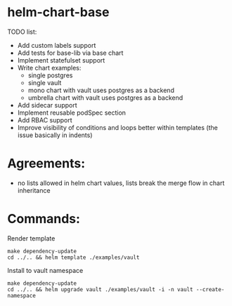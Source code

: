# helm-chart-base

TODO list:
- Add custom labels support
- Add tests for base-lib via base chart
- Implement statefulset support
- Write chart examples:
  - single postgres
  - single vault
  - mono chart with vault uses postgres as a backend
  - umbrella chart with vault uses postgres as a backend
- Add sidecar support
- Implement reusable podSpec section
- Add RBAC support
- Improve visibility of conditions and loops better within templates (the issue basically in indents)


# Agreements:
 - no lists allowed in helm chart values, lists break the merge flow in chart inheritance

# Commands:

Render template
```shell
make dependency-update
cd ../.. && helm template ./examples/vault
```

Install to vault namespace
```shell
make dependency-update
cd ../.. && helm upgrade vault ./examples/vault -i -n vault --create-namespace
```